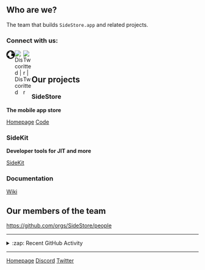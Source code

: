 <!-- 
Docs: How to use GitHub README and actions to auto-generate embedded content.
https://github.com/anuraghazra/github-readme-stats
https://www.youtube.com/watch?v=n6d4KHSKqGk
https://github.com/rahuldkjain/github-profile-readme-generator
 -->

## Who are we?

The team that builds `SideStore.app` and related projects.

### Connect with us:

<!--
[![Website](https://img.shields.io/website?label=sidestore.io&style=for-the-badge&url=https://sidestore.io)](https://sidestore.io)
[![Twitter Follow](https://img.shields.io/twitter/follow/sidestore_io?color=1DA1F2&logo=twitter&style=for-the-badge)](https://twitter.com/intent/follow?original_referer=https%3A%2F%2Fgithub.com%2Fsidestore&screen_name=sidestore)
[![GitHub Followers](https://img.shields.io/github/followers/sidestore?style=for-the-badge)]()
[![GitHub Sponsors](https://img.shields.io/github/sponsors/sidestore?style=for-the-badge
)]() 
-->

[<img align="left" alt="sidestore.io" width="22px" src="https://raw.githubusercontent.com/iconic/open-iconic/master/svg/globe.svg" />][website]
[<img align="left" alt="Discord | Discord" width="22px" src="https://cdn.jsdelivr.net/npm/simple-icons@v3/icons/discord.svg" />][discord]
[<img align="left" alt="Twitter | Twitter" width="22px" src="https://cdn.jsdelivr.net/npm/simple-icons@v3/icons/twitter.svg" />][twitter]

<br />
<br />

## Our projects

### SideStore

__The mobile app store__

[Homepage][website]
[Code][git.sidestore]

### SideKit

__Developer tools for JIT and more__

[SideKit][git.sidekit]

### Documentation

[Wiki][wiki]

## Our members of the team

https://github.com/orgs/SideStore/people

---

<details>
  <summary>:zap: Recent GitHub Activity</summary>

<!--START_SECTION:activity-->
1. 🗣 Commented on [#611](https://github.com/SideStore/SideStore/issues/611) in [SideStore/SideStore](https://github.com/SideStore/SideStore)
2. 🗣 Commented on [#45](https://github.com/SideStore/sidestore.github.io/issues/45) in [SideStore/sidestore.github.io](https://github.com/SideStore/sidestore.github.io)
3. 🗣 Commented on [#45](https://github.com/SideStore/sidestore.github.io/issues/45) in [SideStore/sidestore.github.io](https://github.com/SideStore/sidestore.github.io)
4. 🎉 Merged PR [#47](https://github.com/SideStore/sidestore.github.io/pull/47) in [SideStore/sidestore.github.io](https://github.com/SideStore/sidestore.github.io)
5. 🗣 Commented on [#47](https://github.com/SideStore/sidestore.github.io/issues/47) in [SideStore/sidestore.github.io](https://github.com/SideStore/sidestore.github.io)
6. 🗣 Commented on [#47](https://github.com/SideStore/sidestore.github.io/issues/47) in [SideStore/sidestore.github.io](https://github.com/SideStore/sidestore.github.io)
7. ❗️ Opened issue [#622](https://github.com/SideStore/SideStore/issues/622) in [SideStore/SideStore](https://github.com/SideStore/SideStore)
8. 🗣 Commented on [#615](https://github.com/SideStore/SideStore/issues/615) in [SideStore/SideStore](https://github.com/SideStore/SideStore)
9. ❗️ Closed issue [#615](https://github.com/SideStore/SideStore/issues/615) in [SideStore/SideStore](https://github.com/SideStore/SideStore)
10. 🗣 Commented on [#615](https://github.com/SideStore/SideStore/issues/615) in [SideStore/SideStore](https://github.com/SideStore/SideStore)
11. 🗣 Commented on [#47](https://github.com/SideStore/sidestore.github.io/issues/47) in [SideStore/sidestore.github.io](https://github.com/SideStore/sidestore.github.io)
12. ❌ Reopened PR [#47](https://github.com/SideStore/sidestore.github.io/pull/47) in [SideStore/sidestore.github.io](https://github.com/SideStore/sidestore.github.io)
13. ❌ Closed PR [#47](https://github.com/SideStore/sidestore.github.io/pull/47) in [SideStore/sidestore.github.io](https://github.com/SideStore/sidestore.github.io)
14. 💪 Opened PR [#47](https://github.com/SideStore/sidestore.github.io/pull/47) in [SideStore/sidestore.github.io](https://github.com/SideStore/sidestore.github.io)
15. ❌ Closed PR [#46](https://github.com/SideStore/sidestore.github.io/pull/46) in [SideStore/sidestore.github.io](https://github.com/SideStore/sidestore.github.io)
16. 💪 Opened PR [#46](https://github.com/SideStore/sidestore.github.io/pull/46) in [SideStore/sidestore.github.io](https://github.com/SideStore/sidestore.github.io)
17. 🎉 Merged PR [#27](https://github.com/SideStore/SideStore-Docs/pull/27) in [SideStore/SideStore-Docs](https://github.com/SideStore/SideStore-Docs)
18. ❗️ Opened issue [#45](https://github.com/SideStore/sidestore.github.io/issues/45) in [SideStore/sidestore.github.io](https://github.com/SideStore/sidestore.github.io)
19. 🗣 Commented on [#27](https://github.com/SideStore/SideStore-Docs/issues/27) in [SideStore/SideStore-Docs](https://github.com/SideStore/SideStore-Docs)
20. 🗣 Commented on [#620](https://github.com/SideStore/SideStore/issues/620) in [SideStore/SideStore](https://github.com/SideStore/SideStore)
<!--END_SECTION:activity-->

</details>

---

[Homepage][patreon] [Discord][discord] [Twitter][twitter]

<!--
- [Patreon][patreon]
- [OpenCollective][opencollective]
- [YouTube][youtube]
-->

[website]: https://sidestore.io
[wiki]: https://wiki.sidestore.io
[twitter]: https://twitter.com/sidestore_io
[discord]: https://discord.gg/sidestore-949183273383395328
[youtube]: https://youtube.com/TODO
[patreon]: https://www.patreon.com/SideStore
[opencollective]: https://opencollective.com/TODO
[git.sidestore]: https://github.com/SideStore/SideStore/
[git.sidekit]: https://github.com/SideStore/SideKit


